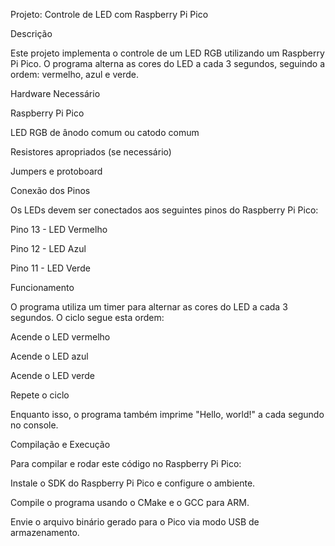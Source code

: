 Projeto: Controle de LED com Raspberry Pi Pico

Descrição

Este projeto implementa o controle de um LED RGB utilizando um Raspberry Pi Pico. O programa alterna as cores do LED a cada 3 segundos, seguindo a ordem: vermelho, azul e verde.

Hardware Necessário

Raspberry Pi Pico

LED RGB de ânodo comum ou catodo comum

Resistores apropriados (se necessário)

Jumpers e protoboard

Conexão dos Pinos

Os LEDs devem ser conectados aos seguintes pinos do Raspberry Pi Pico:

Pino 13 - LED Vermelho

Pino 12 - LED Azul

Pino 11 - LED Verde

Funcionamento

O programa utiliza um timer para alternar as cores do LED a cada 3 segundos. O ciclo segue esta ordem:

Acende o LED vermelho

Acende o LED azul

Acende o LED verde

Repete o ciclo

Enquanto isso, o programa também imprime "Hello, world!" a cada segundo no console.

Compilação e Execução

Para compilar e rodar este código no Raspberry Pi Pico:

Instale o SDK do Raspberry Pi Pico e configure o ambiente.

Compile o programa usando o CMake e o GCC para ARM.

Envie o arquivo binário gerado para o Pico via modo USB de armazenamento.